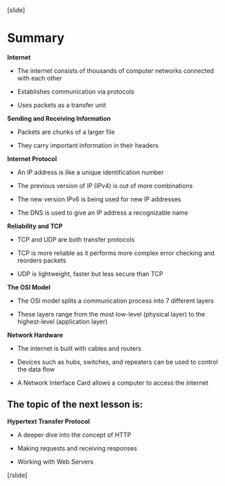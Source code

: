 [slide]

# Summary

**Internet**

- The internet consists of thousands of computer networks connected with each other

- Establishes communication via protocols

- Uses packets as a transfer unit

**Sending and Receiving Information**

- Packets are chunks of a larger file

- They carry important information in their headers

**Internet Protocol**

- An IP address is like a unique identification number

- The previous version of IP (IPv4) is out of more combinations

- The new version IPv6 is being used for new IP addresses

- The DNS is used to give an IP address a recognizable name

**Reliability and TCP**

- TCP and UDP are both transfer protocols

- TCP is more reliable as it performs more complex error checking and reorders packets

- UDP is lightweight, faster but less secure than TCP

**The OSI Model**

- The OSI model splits a communication process into 7 different layers

- These layers range from the most low-level (physical layer) to the highest-level (application layer)

**Network Hardware**

- The internet is built with cables and routers

- Devices such as hubs, switches, and repeaters can be used to control the data flow

- A Network Interface Card allows a computer to access the internet

## The topic of the next lesson is:

**Hypertext Transfer Protocol**

- A deeper dive into the concept of HTTP

- Making requests and receiving responses

- Working with Web Servers

[/slide]
